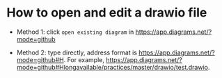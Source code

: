 # How to open and edit a drawio file 
- Method 1: click `open existing diagram` in https://app.diagrams.net/?mode=github

- Method 2: type directly, address format is https://app.diagrams.net/?mode=github#H<drawio path>. For example, https://app.diagrams.net/?mode=github#Hlongavailable/practices/master/drawio/test.drawio.

